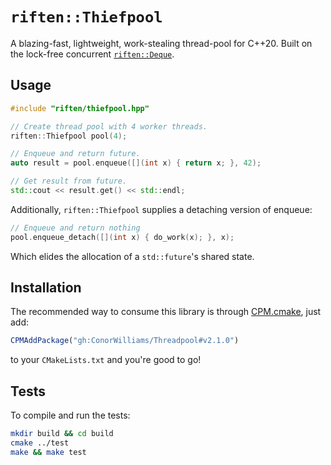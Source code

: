 # `riften::Thiefpool`

A blazing-fast, lightweight, work-stealing thread-pool for C++20. Built on the lock-free concurrent [`riften::Deque`](https://github.com/ConorWilliams/ConcurrentDeque).

## Usage

```C++
#include "riften/thiefpool.hpp"

// Create thread pool with 4 worker threads.
riften::Thiefpool pool(4);

// Enqueue and return future.
auto result = pool.enqueue([](int x) { return x; }, 42);

// Get result from future.
std::cout << result.get() << std::endl;
```

Additionally, `riften::Thiefpool` supplies a detaching version of enqueue:

```C++
// Enqueue and return nothing
pool.enqueue_detach([](int x) { do_work(x); }, x);
```
Which elides the allocation of a `std::future`'s shared state.

## Installation

The recommended way to consume this library is through [CPM.cmake](https://github.com/cpm-cmake/CPM.cmake), just add:

```CMake
CPMAddPackage("gh:ConorWilliams/Threadpool#v2.1.0")
```
to your `CMakeLists.txt` and you're good to go!

## Tests

To compile and run the tests:
```zsh
mkdir build && cd build
cmake ../test
make && make test
```
